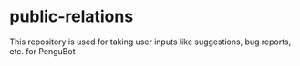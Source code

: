 # public-relations
This repository is used for taking user inputs like suggestions, bug reports, etc. for PenguBot
